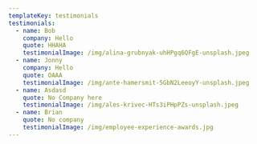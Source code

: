 ```yaml
---
templateKey: testimonials
testimonials:
  - name: Bob
    company: Hello
    quote: HHAHA
    testimonialImage: /img/alina-grubnyak-uhHPgq6QFgE-unsplash.jpeg
  - name: Jonny
    company: Hello
    quote: OAAA
    testimonialImage: /img/ante-hamersmit-5GbN2LeeoyY-unsplash.jpeg
  - name: Asdasd
    quote: No Company here
    testimonialImage: /img/ales-krivec-HTs3iPHpPZs-unsplash.jpeg
  - name: Brian
    quote: No company
    testimonialImage: /img/employee-experience-awards.jpg
---
```

